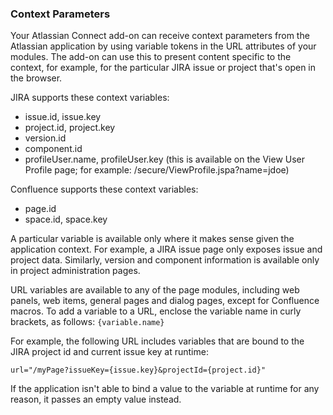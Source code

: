 ### Context Parameters

Your Atlassian Connect add-on  can receive context parameters from the Atlassian application by using variable tokens
in the URL attributes of your modules. The add-on can use this to present content specific to the context, for example,
for the particular JIRA issue or project that's open in the browser.

JIRA supports these context variables:

 * issue.id, issue.key
 * project.id, project.key
 * version.id
 * component.id
 * profileUser.name, profileUser.key (this is available on the View User Profile page; for example: /secure/ViewProfile.jspa?name=jdoe)

Confluence supports these context variables:

 * page.id
 * space.id, space.key

A particular variable is available only where it makes sense given the application context. For example, a JIRA issue
page only exposes issue and project data. Similarly, version and component information is available only in project
administration pages.

URL variables are available to any of the page modules, including web panels, web items, general pages and dialog pages,
except for Confluence macros. To add a variable to a URL, enclose the variable name in curly brackets, as follows: `{variable.name}`

For example, the following URL includes variables that are bound to the JIRA project id and current issue key at runtime:
```
url="/myPage?issueKey={issue.key}&projectId={project.id}"
```
If the application isn't able to bind a value to the variable at runtime for any reason, it passes an empty value instead.
